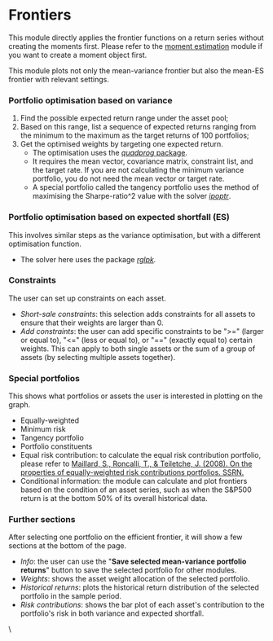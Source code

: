 # Frontiers

This module directly applies the frontier functions on a return series without creating the moments first. Please refer to the [moment estimation](moment-estimation.md) module if you want to create a moment object first.

This module plots not only the mean-variance frontier but also the mean-ES frontier with relevant settings.

### Portfolio optimisation based on variance

1. Find the possible expected return range under the asset pool;
2. Based on this range, list a sequence of expected returns ranging from the minimum to the maximum as the target returns of 100 portfolios;
3. Get the optimised weights by targeting one expected return.
   * The optimisation uses the [_quadprog_ package](https://www.rdocumentation.org/packages/quadprog/versions/1.5-8/topics/solve.QP).
   * It requires the mean vector, covariance matrix, constraint list, and the target rate. If you are not calculating the minimum variance portfolio, you do not need the mean vector or target rate.
   * A special portfolio called the tangency portfolio uses the method of maximising the Sharpe-ratio^2 value with the solver [_ipoptr_](https://rdrr.io/github/jyypma/ipoptr/man/ipoptr.html).&#x20;

### Portfolio optimisation based on expected shortfall (ES)

This involves similar steps as the variance optimisation, but with a different optimisation function.

* The solver here uses the package [_rglpk_](https://www.rdocumentation.org/packages/Rglpk/versions/0.6-4/topics/Rglpk_solve_LP)_._

### Constraints

The user can set up constraints on each asset.

* _Short-sale constraints_: this selection adds constraints for all assets to ensure that their weights are larger than 0.
* _Add constraints_: the user can add specific constraints to be ">=" (larger or equal to), "<=" (less or equal to), or "==" (exactly equal to) certain weights. This can apply to both single assets or the sum of a group of assets (by selecting multiple assets together).

### Special portfolios&#x20;

This shows what portfolios or assets the user is interested in plotting on the graph.

* Equally-weighted
* Minimum risk
* Tangency portfolio
* Portfolio constituents
* Equal risk contribution: to calculate the equal risk contribution portfolio, please refer to [Maillard, S., Roncalli, T., & Teiletche, J. (2008). On the properties of equally-weighted risk contributions portfolios. SSRN.](http://thierry-roncalli.com/download/erc.pdf)
* Conditional information: the module can calculate and plot frontiers based on the condition of an asset series, such as when the S\&P500 return is at the bottom 50% of its overall historical data.

### Further sections

After selecting one portfolio on the efficient frontier, it will show a few sections at the bottom of the page.

* _Info_: the user can use the "**Save selected mean-variance portfolio returns**" button to save the selected portfolio for other modules.
* _Weights_: shows the asset weight allocation of the selected portfolio.
* _Historical returns_: plots the historical return distribution of the selected portfolio in the sample period.
* _Risk contributions_: shows the bar plot of each asset's contribution to the portfolio's risk in both variance and expected shortfall.

\
